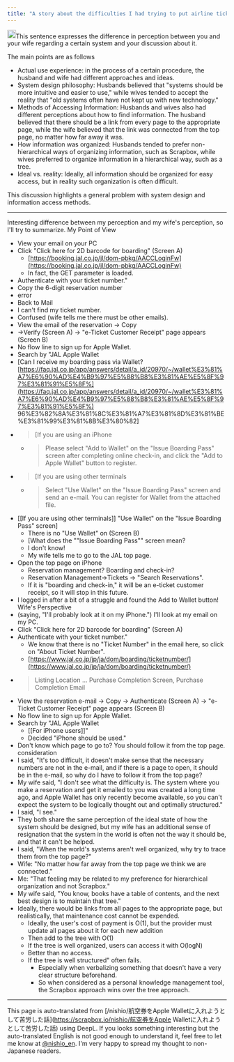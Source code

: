 ```yaml
---
title: "A story about the difficulties I had trying to put airline tickets into my Apple Wallet."
---
```


<img src='https://scrapbox.io/api/pages/nishio-en/gpt/icon' alt='gpt.icon' height="19.5"/>This sentence expresses the difference in perception between you and your wife regarding a certain system and your discussion about it.

The main points are as follows
- Actual use experience: in the process of a certain procedure, the husband and wife had different approaches and ideas.
- System design philosophy: Husbands believed that "systems should be more intuitive and easier to use," while wives tended to accept the reality that "old systems often have not kept up with new technology."
- Methods of Accessing Information: Husbands and wives also had different perceptions about how to find information. The husband believed that there should be a link from every page to the appropriate page, while the wife believed that the link was connected from the top page, no matter how far away it was.
- How information was organized: Husbands tended to prefer non-hierarchical ways of organizing information, such as Scrapbox, while wives preferred to organize information in a hierarchical way, such as a tree.
- Ideal vs. reality: Ideally, all information should be organized for easy access, but in reality such organization is often difficult.

This discussion highlights a general problem with system design and information access methods.

---
Interesting difference between my perception and my wife's perception, so I'll try to summarize.
My Point of View
- View your email on your PC
- Click "Click here for 2D barcode for boarding" (Screen A)
    - [https://booking.jal.co.jp/jl/dom-pbkg/AACCLoginFw](https://booking.jal.co.jp/jl/dom-pbkg/AACCLoginFw)
    - In fact, the GET parameter is loaded.
- Authenticate with your ticket number."
- Copy the 6-digit reservation number
- error
- Back to Mail
- I can't find my ticket number.
- Confused (wife tells me there must be other emails).
- View the email of the reservation → Copy
- →Verify (Screen A) → "e-Ticket Customer Receipt" page appears (Screen B)
- No flow line to sign up for Apple Wallet.
- Search by "JAL Apple Wallet
- [Can I receive my boarding pass via Wallet? [https://faq.jal.co.jp/app/answers/detail/a_id/20970/~/wallet%E3%81%A7%E6%90%AD%E4%B9%97%E5%88%B8%E3%81%AE%E5%8F%97%E3%81%91%E5%8F%](https://faq.jal.co.jp/app/answers/detail/a_id/20970/~/wallet%E3%81%A7%E6%90%AD%E4%B9%97%E5%88%B8%E3%81%AE%E5%8F%97%E3%81%91%E5%8F%) 96%E3%82%8A%E3%81%8C%E3%81%A7%E3%81%8D%E3%81%BE%E3%81%99%E3%81%8B%E3%80%82]
- >  [If you are using an iPhone
    - > Please select "Add to Wallet" on the "Issue Boarding Pass" screen after completing online check-in, and click the "Add to Apple Wallet" button to register.
- > [If you are using other terminals
    - > Select "Use Wallet" on the "Issue Boarding Pass" screen and send an e-mail. You can register for Wallet from the attached file.
- [[If you are using other terminals]] "Use Wallet" on the "Issue Boarding Pass" screen]
    - There is no "Use Wallet" on (Screen B)
    - [What does the ""Issue Boarding Pass"" screen mean?
    - I don't know!
    - My wife tells me to go to the JAL top page.
- Open the top page on iPhone
    - Reservation management? Boarding and check-in?
    - Reservation Management→Tickets → "Search Reservations".
    - If it is "boarding and check-in," it will be an e-ticket customer receipt, so it will stop in this future.
- I logged in after a bit of a struggle and found the Add to Wallet button!
Wife's Perspective
- (saying, "I'll probably look at it on my iPhone.") I'll look at my email on my PC.
- Click "Click here for 2D barcode for boarding" (Screen A)
- Authenticate with your ticket number."
    - We know that there is no "Ticket Number" in the email here, so click on "About Ticket Number".
    - [https://www.jal.co.jp/jp/ja/dom/boarding/ticketnumber/](https://www.jal.co.jp/jp/ja/dom/boarding/ticketnumber/)
- > Listing Location ... Purchase Completion Screen, Purchase Completion Email
- View the reservation e-mail → Copy → Authenticate (Screen A) → "e-Ticket Customer Receipt" page appears (Screen B)
- No flow line to sign up for Apple Wallet.
- Search by "JAL Apple Wallet
    - [[For iPhone users]]"
    - Decided "iPhone should be used."
- Don't know which page to go to? You should follow it from the top page.
consideration
- I said, "It's too difficult, it doesn't make sense that the necessary numbers are not in the e-mail, and if there is a page to open, it should be in the e-mail, so why do I have to follow it from the top page?
- My wife said, "I don't see what the difficulty is. The system where you make a reservation and get it emailed to you was created a long time ago, and Apple Wallet has only recently become available, so you can't expect the system to be logically thought out and optimally structured."
- I said, "I see."
- They both share the same perception of the ideal state of how the system should be designed, but my wife has an additional sense of resignation that the system in the world is often not the way it should be, and that it can't be helped.
- I said, "When the world's systems aren't well organized, why try to trace them from the top page?"
- Wife: "No matter how far away from the top page we think we are connected."
- Me: "That feeling may be related to my preference for hierarchical organization and not Scrapbox."
- My wife said, "You know, books have a table of contents, and the next best design is to maintain that tree."
- Ideally, there would be links from all pages to the appropriate page, but realistically, that maintenance cost cannot be expended.
    - Ideally, the user's cost of payment is O(1), but the provider must update all pages about it for each new addition
    - Then add to the tree with O(1)
    - If the tree is well organized, users can access it with O(logN)
    - Better than no access.
    - If the tree is well structured" often fails.
        - Especially when verbalizing something that doesn't have a very clear structure beforehand.
        - So when considered as a personal knowledge management tool, the Scrapbox approach wins over the tree approach.
---
This page is auto-translated from [/nishio/航空券をApple Walletに入れようとして苦労した話](https://scrapbox.io/nishio/航空券をApple Walletに入れようとして苦労した話) using DeepL. If you looks something interesting but the auto-translated English is not good enough to understand it, feel free to let me know at [@nishio_en](https://twitter.com/nishio_en). I'm very happy to spread my thought to non-Japanese readers.